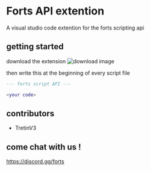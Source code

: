# Forts API extention

A visual studio code extention for the forts scripting api

## getting started

download the extension
![download image](https://cdn.discordapp.com/attachments/780107245438369795/1103608754563452949/Capture_decran_2023-05-04_110401.png "how to download")

then write this at the beginning of every script file
```lua
--- forts script API ---

<your code>
```

## contributors
- TretinV3

## come chat with us !
https://discord.gg/forts